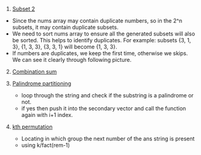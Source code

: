 1. [Subset 2](https://leetcode.com/problems/subsets-ii/submissions/)

- Since the nums array may contain duplicate numbers, so in the 2^n subsets, it may contain duplicate subsets.
- We need to sort nums array to ensure all the generated subsets will also be sorted. This helps to identify duplicates. For example: subsets {3, 1, 3}, {1, 3, 3}, {3, 3, 1} will become {1, 3, 3}.
- If numbers are duplicates, we keep the first time, otherwise we skips. We can see it clearly through following picture.

2. [Combination sum](https://leetcode.com/problems/combination-sum/)

3. [Palindrome partitioning](https://leetcode.com/problems/palindrome-partitioning/submissions/)

   - loop through the string and check if the substring is a palindrome or not.
   - if yes then push it into the secondary vector and call the function again with i+1 index.

4. [kth permutation](https://leetcode.com/problems/permutation-sequence/submissions/)

   - Locating in which group the next number of the ans string is present
   - using k/fact(rem-1)
